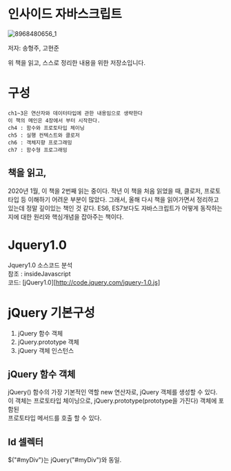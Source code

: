 # 인사이드 자바스크립트
![8968480656_1](https://user-images.githubusercontent.com/55838461/71680761-46a5b800-2dce-11ea-9fc5-f7a4f8b8419e.jpg)

저자: 송형주, 고현준

위 책을 읽고, 스스로 정리한 내용을 위한 저장소입니다.

# 구성
    ch1~3은 연산자와 데이터타입에 관한 내용임으로 생략한다
    이 책의 메인은 4장에서 부터 시작한다.
    ch4 : 함수와 프로토타입 체이닝
    ch5 : 실행 컨텍스트와 클로저
    ch6 : 객체지향 프로그래밍
    ch7 : 함수형 프로그래밍

책을 읽고,
------
2020년 1월, 이 책을 2번째 읽는 중이다. 작년 이 책을 처음 읽었을 때,
클로저, 프로토타입 등 이해하기 어려운 부분이 많았다. 그래서, 올해 다시 책을 읽어가면서 정리하고 있는데 정말 깊이있는 책인 것 같다.
ES6, ES7보다도 자바스크립트가 어떻게 동작하는지에 대한 원리와 핵심개념을 잡아주는 책이다.

# Jquery1.0

Jquery1.0 소스코드 분석 <br>
참조 : insideJavascript <br>
코드: [jQuery1.0][http://code.jquery.com/jquery-1.0.js]

# jQuery 기본구성

1. jQuery 함수 객체
2. jQuery.prototype 객체
3. jQuery 객체 인스턴스

## jQuery 함수 객체

jQuery() 함수의 가장 기본적인 역할 new 연산자로, jQuery 객체를 생성할 수 있다.<br>
이 객체는 프로토타입 체이닝으로, jQuery.prototype(prototype을 가진다) 객체에 포함된 <br>
프로토타입 메서드를 호출 할 수 있다.

## Id 셀렉터

\$("#myDiv")는 jQuery("#myDiv")와 동일.
